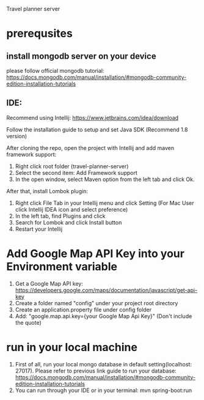 Travel planner server

# prerequsites
## install mongodb server on your device
please follow official mongodb tutorial:
https://docs.mongodb.com/manual/installation/#mongodb-community-edition-installation-tutorials

## IDE: 
Recommend using Intellij: https://www.jetbrains.com/idea/download

Follow the installation guide to setup and set Java SDK (Recommend 1.8 version)

After cloning the repo, open the project with Intellij and add maven framework support:

1. Right click root folder (travel-planner-server)
2. Select the second item: Add Framework support
3. In the open window, select Maven option from the left tab and click Ok.

After that, install Lombok plugin:

1. Right click File Tab in your Intellij menu and click Setting (For Mac User click Intellij IDEA icon and select preference)
2. In the left tab, find Plugins and click
3. Search for Lombok and click Install button
4. Restart your Intellij

# Add Google Map API Key into your Environment variable
1. Get a Google Map API key: https://developers.google.com/maps/documentation/javascript/get-api-key
2. Create a folder named "config" under your project root directory
3. Create an application.property file under config folder
4. Add: "google.map.api.key={your Google Map Api Key}" (Don't include the quote)

# run in your local machine
1. First of all, run your local mongo database in default setting(localhost: 27017). Please refer to previous link guide to run your database: https://docs.mongodb.com/manual/installation/#mongodb-community-edition-installation-tutorials
2. You can run through your IDE or in your terminal: mvn spring-boot:run
